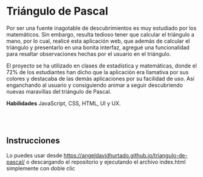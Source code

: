 <br><br>

# Triángulo de Pascal

Por ser una fuente inagotable de descubrimientos es muy estudiado por los matemáticos. Sin embargo, resulta tedioso tener que calcular el triángulo a mano, por lo cual, realicé esta aplicación web, que además de calcular el triángulo y presentarlo en una bonita interfaz, agregué una funcionalidad para resaltar observaciones hechas por el usuario en el triángulo.

El proyecto se ha utilizado en clases de estadística y matemáticas, donde el 72% de los estudiantes han dicho que la aplicación era llamativa por sus colores y destacaba de las demás aplicaciones por su facilidad de uso. Así enganchando al usuario y consiguiendo animar a seguir descubriendo nuevas maravillas del triángulo de Pascal.

**Habilidades** JavaScript, CSS, HTML, UI y UX.

<br><br>

## Instrucciones
Lo puedes usar desde https://angeldavidhurtado.github.io/triangulo-de-pascal/ o descargando el repositorio y ejecutando el archivo index.html simplemente con doble clic

<br><br>
